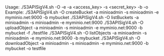 Usage: 
./S3APISigV4.sh -O <operation> -e <endpoint> -a <access_key> -s <secret_key> -b <bucket> -o <object>
Example:
./S3APISigV4.sh -O createBucket -a minioadmin -s minioadmin -e myminio.net:9000 -b mybucket
./S3APISigV4.sh -O listBuckets -a minioadmin -s minioadmin -e myminio.net:9000
./S3APISigV4.sh -O uploadObject -a minioadmin -s minioadmin -e myminio.net:9000 -b mybucket -f ./testfile
./S3APISigV4.sh -O listObjects -a minioadmin -s minioadmin -e myminio.net:9000 -b mybucket
./S3APISigV4.sh -O downloadObject -a minioadmin -s minioadmin -e myminio.net:9000 -b mybucket -o testfile
